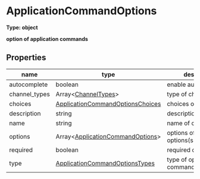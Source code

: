 # ApplicationCommandOptions  
  
**Type: object**  
  
**option of application commands**  

## Properties  
name|type|description  
---|---|---  
autocomplete|boolean|enable autocomplete  
channel_types|Array<[ChannelTypes](https://github.com/Mametaro-discord/discord-slash-commands-v12/blob/master/docs/types/ChannelTypes.md)>|type of channel  
choices|[ApplicationCommandOptionsChoices](https://github.com/Mametaro-discord/discord-slash-commands-v12/blob/master/docs/types/ApplicationCommandOptionsChoices.md)|choices of option  
description|string|description of option  
name|string|name of option  
options|Array<[ApplicationCommandOptions](https://github.com/Mametaro-discord/discord-slash-commands-v12/blob/master/docs/types/ApplicationCommandOptions.md)>|options of options(sub_command)  
required|boolean|required or optional  
type|[ApplicationCommandOptionsTypes](https://github.com/Mametaro-discord/discord-slash-commands-v12/blob/master/docs/types/ApplicationCommandOptionsTypes.md)|type of option of command  